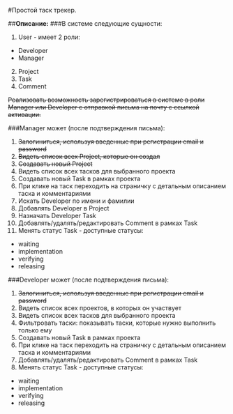 #Простой таск трекер.


##**Описание:**	
###В системе следующие сущности:


1. User - имеет 2 роли: 
* Developer
* Manager

2. Project
3. Task
4. Comment

~~Реализовать возможность зарегистрироваться в системе в роли 
Manager или Developer с отправкой письма на почту с ссылкой активации.~~

###Manager может (после подтверждения письма):

1. ~~Залогиниться, используя введенные при регистрации email и password~~
2. ~~Видеть список всех Project, которые он создал~~
3. ~~Создавать новый Project~~
4. Видеть список всех тасков для выбранного проекта
5. Создавать новый Task в рамках проекта
6. При клике на таск переходить на страничку с детальным описанием таска и комментариями
7. Искать Developer по имени и фамилии
8. Добавлять Developer в Project
9. Назначать Developer Task
10. Добавлять/удалять/редактировать Comment в рамках Task
11. Менять статус Task - доступные статусы:
* waiting
* implementation
* verifying
* releasing

###Developer может (после подтверждения письма):
1. ~~Залогиниться, используя введенные при регистрации email и password~~
2. Видеть список всех проектов, в которых он участвует
3. Видеть список всех тасков для выбранного проекта
4. Фильтровать таски: показывать таски, которые нужно выполнить только ему
5. Создавать новый Task в рамках проекта
6. При клике на таск переходить на страничку с детальным описанием таска и комментариями
7. Добавлять/удалять/редактировать Comment в рамках Task
8. Менять статус Task - доступные статусы:
* waiting
* implementation
* verifying
* releasing
